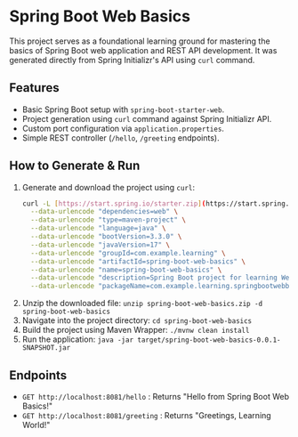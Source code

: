 # Spring Boot Web Basics

This project serves as a foundational learning ground for mastering the basics of Spring Boot web application and REST API development. It was generated directly from Spring Initializr's API using `curl` command.

## Features
-   Basic Spring Boot setup with `spring-boot-starter-web`.
-   Project generation using `curl` command against Spring Initializr API.
-   Custom port configuration via `application.properties`.
-   Simple REST controller (`/hello`, `/greeting` endpoints).

## How to Generate & Run
1.  Generate and download the project using `curl`:
    ```bash
    curl -L [https://start.spring.io/starter.zip](https://start.spring.io/starter.zip) -o spring-boot-web-basics.zip \
      --data-urlencode "dependencies=web" \
      --data-urlencode "type=maven-project" \
      --data-urlencode "language=java" \
      --data-urlencode "bootVersion=3.3.0" \
      --data-urlencode "javaVersion=17" \
      --data-urlencode "groupId=com.example.learning" \
      --data-urlencode "artifactId=spring-boot-web-basics" \
      --data-urlencode "name=spring-boot-web-basics" \
      --data-urlencode "description=Spring Boot project for learning Web basics and REST API" \
      --data-urlencode "packageName=com.example.learning.springbootwebbasics"
    ```
2.  Unzip the downloaded file:
    `unzip spring-boot-web-basics.zip -d spring-boot-web-basics`
3.  Navigate into the project directory:
    `cd spring-boot-web-basics`
4.  Build the project using Maven Wrapper:
    `./mvnw clean install`
5.  Run the application:
    `java -jar target/spring-boot-web-basics-0.0.1-SNAPSHOT.jar`

## Endpoints
-   `GET http://localhost:8081/hello` : Returns "Hello from Spring Boot Web Basics!"
-   `GET http://localhost:8081/greeting` : Returns "Greetings, Learning World!"